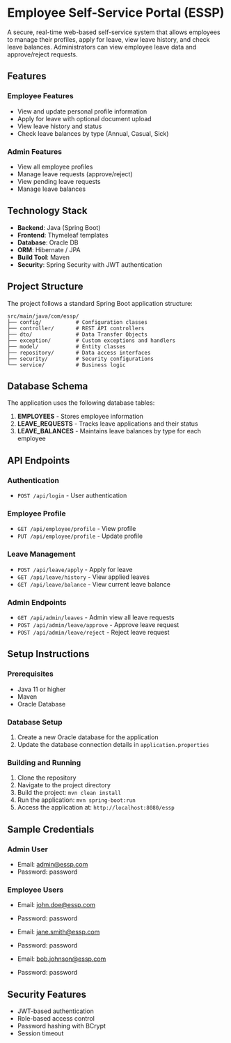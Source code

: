 # Employee Self-Service Portal (ESSP)

A secure, real-time web-based self-service system that allows employees to manage their profiles, apply for leave, view leave history, and check leave balances. Administrators can view employee leave data and approve/reject requests.

## Features

### Employee Features
- View and update personal profile information
- Apply for leave with optional document upload
- View leave history and status
- Check leave balances by type (Annual, Casual, Sick)

### Admin Features
- View all employee profiles
- Manage leave requests (approve/reject)
- View pending leave requests
- Manage leave balances

## Technology Stack

- **Backend**: Java (Spring Boot)
- **Frontend**: Thymeleaf templates
- **Database**: Oracle DB
- **ORM**: Hibernate / JPA
- **Build Tool**: Maven
- **Security**: Spring Security with JWT authentication

## Project Structure

The project follows a standard Spring Boot application structure:

```
src/main/java/com/essp/
├── config/           # Configuration classes
├── controller/       # REST API controllers
├── dto/              # Data Transfer Objects
├── exception/        # Custom exceptions and handlers
├── model/            # Entity classes
├── repository/       # Data access interfaces
├── security/         # Security configurations
└── service/          # Business logic
```

## Database Schema

The application uses the following database tables:

1. **EMPLOYEES** - Stores employee information
2. **LEAVE_REQUESTS** - Tracks leave applications and their status
3. **LEAVE_BALANCES** - Maintains leave balances by type for each employee

## API Endpoints

### Authentication
- `POST /api/login` - User authentication

### Employee Profile
- `GET /api/employee/profile` - View profile
- `PUT /api/employee/profile` - Update profile

### Leave Management
- `POST /api/leave/apply` - Apply for leave
- `GET /api/leave/history` - View applied leaves
- `GET /api/leave/balance` - View current leave balance

### Admin Endpoints
- `GET /api/admin/leaves` - Admin view all leave requests
- `POST /api/admin/leave/approve` - Approve leave request
- `POST /api/admin/leave/reject` - Reject leave request

## Setup Instructions

### Prerequisites
- Java 11 or higher
- Maven
- Oracle Database

### Database Setup
1. Create a new Oracle database for the application
2. Update the database connection details in `application.properties`

### Building and Running
1. Clone the repository
2. Navigate to the project directory
3. Build the project: `mvn clean install`
4. Run the application: `mvn spring-boot:run`
5. Access the application at: `http://localhost:8080/essp`

## Sample Credentials

### Admin User
- Email: admin@essp.com
- Password: password

### Employee Users
- Email: john.doe@essp.com
- Password: password

- Email: jane.smith@essp.com
- Password: password

- Email: bob.johnson@essp.com
- Password: password

## Security Features

- JWT-based authentication
- Role-based access control
- Password hashing with BCrypt
- Session timeout
